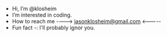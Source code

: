 - Hi, I’m @klosheim
- I’m interested in coding.
- How to reach me ----> jasonklosheim@gmail.com <-----
- Fun fact -: I'll probably ignor you. 

<!---
klosheim/klosheim is a ✨ special ✨ repository because its `README.md` (this file) appears on your GitHub profile.
You can click the Preview link to take a look at your changes.
--->
